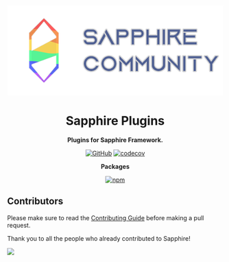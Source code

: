 <div align="center">

![Sapphire Logo](https://raw.githubusercontent.com/sapphiredev/assets/main/banners/SapphireCommunity.png)

# Sapphire Plugins

**Plugins for Sapphire Framework.**

[![GitHub](https://img.shields.io/github/license/swiizyy/plugins)](https://github.com/swiizyy/plugins/blob/main/LICENSE.md)
[![codecov](https://codecov.io/gh/swiizyy/plugins/branch/main/graph/badge.svg?token=hygqPZuVZ5)](https://codecov.io/gh/swiizyy/plugins)

**Packages**

[![npm](https://img.shields.io/npm/v/@swiizyy/plugin-botlist?color=crimson&logo=npm&style=flat-square&label=@swiizyy/plugin-botlist)](https://www.npmjs.com/package/@swiizyy/plugin-botlist)

</div>

## Contributors

Please make sure to read the [Contributing Guide][contributing] before making a pull request.

Thank you to all the people who already contributed to Sapphire!

<a href="https://github.com/swiizyy/plugins/graphs/contributors">
  <img src="https://contrib.rocks/image?repo=swiizyy/plugins" />
</a>

[contributing]: https://github.com/swiizyy/plugins/blob/main/.github/CONTRIBUTING.md
